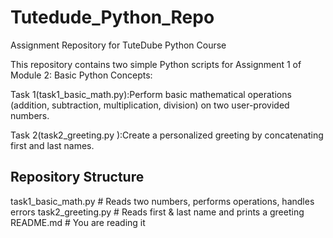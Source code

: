 # Tutedude_Python_Repo
Assignment Repository for TuteDube Python Course

This repository contains two simple Python scripts for Assignment 1 of Module 2: Basic Python Concepts:

Task 1(task1_basic_math.py):Perform basic mathematical operations (addition, subtraction, multiplication, division) on two user-provided numbers.

Task 2(task2_greeting.py ):Create a personalized greeting by concatenating first and last names.

## Repository Structure

task1_basic_math.py     # Reads two numbers, performs operations, handles errors
task2_greeting.py       # Reads first & last name and prints a greeting
README.md               # You are reading it


